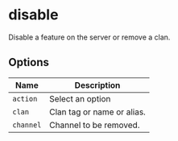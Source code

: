 # disable

Disable a feature on the server or remove a clan.

## Options

| Name      | Description                |
| --------- | -------------------------- |
| `action`  | Select an option           |
| `clan`    | Clan tag or name or alias. |
| `channel` | Channel to be removed.     |
